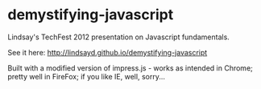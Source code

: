 demystifying-javascript
=======================

Lindsay's TechFest 2012 presentation on Javascript fundamentals.

See it here: http://lindsayd.github.io/demystifying-javascript

Built with a modified version of impress.js - works as intended in Chrome; pretty well in FireFox; if you like IE, well, sorry...
